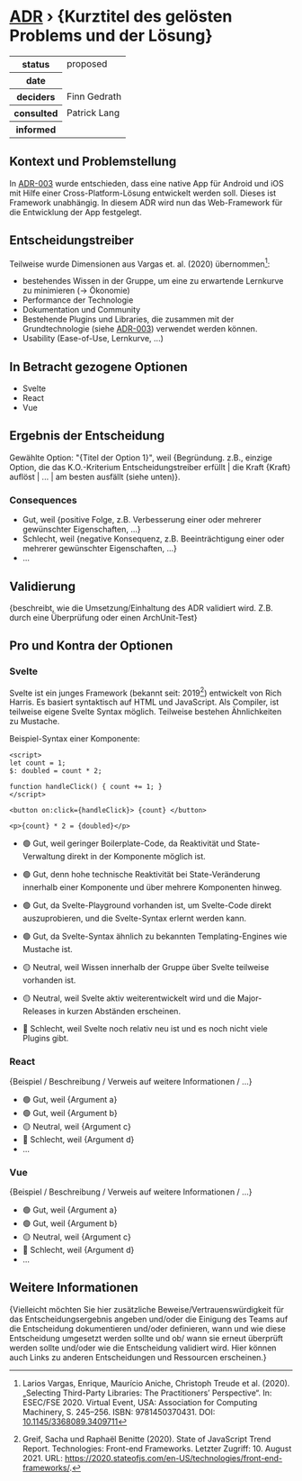# [ADR](./README.md) › {Kurztitel des gelösten Problems und der Lösung}

<table>
<tr>
<th>status</th>
<td>proposed</td><!-- {proposed / rejected / accepted / deprecated / … / superseded by ADR-0005 <0005-example.md>} -->
</tr>
<tr>
<th>date</th>
<td></td><!-- YYYY-MM-DD, when the decision was last updated -->
</tr>
<tr>
<th>deciders</th>
<td>Finn Gedrath</td><!-- list everyone involved in the decision -->
</tr>
<tr>
<th>consulted</th>
<td>Patrick Lang</td><!-- list everyone whose opinions are sought (typically subject-matter experts); and with whom there is a two-way communication -->
</tr>
<tr>
<th>informed</th>
<td></td><!-- list everyone who is kept up-to-date on progress; and with whom there is a one-way communication -->
</tr>
</table>


## Kontext und Problemstellung

In [ADR-003](./003-mobile-app-ground-technology.md) wurde entschieden, dass eine native App für Android und iOS mit Hilfe einer Cross-Platform-Lösung entwickelt werden soll. Dieses ist Framework unabhängig. In diesem ADR wird nun das Web-Framework für die Entwicklung der App festgelegt.

<!-- Dies ist ein optionales Element. Sie können es gerne entfernen. -->
## Entscheidungstreiber

Teilweise wurde Dimensionen aus Vargas et. al. (2020) übernommen[^vargas-2020]:

* bestehendes Wissen in der Gruppe, um eine zu erwartende Lernkurve zu minimieren (&rarr; Ökonomie)
* Performance der Technologie
* Dokumentation und Community
* Bestehende Plugins und Libraries, die zusammen mit der Grundtechnologie (siehe [ADR-003](./003-mobile-app-ground-technology.md)) verwendet werden können.
* Usability (Ease-of-Use, Lernkurve, ...)


## In Betracht gezogene Optionen

* Svelte
* React
* Vue

## Ergebnis der Entscheidung

Gewählte Option: "{Titel der Option 1}", weil
{Begründung. z.B., einzige Option, die das K.O.-Kriterium Entscheidungstreiber erfüllt | die Kraft {Kraft} auflöst | ... | am besten ausfällt (siehe unten)}.

<!-- Dies ist ein optionales Element. Sie können es gerne entfernen. -->
### Consequences

* Gut, weil {positive Folge, z.B. Verbesserung einer oder mehrerer gewünschter Eigenschaften, ...}
* Schlecht, weil {negative Konsequenz, z.B. Beeinträchtigung einer oder mehrerer gewünschter Eigenschaften, ...}
* ... <!-- Anzahl der Konsequenzen kann variieren -->

<!-- Dies ist ein optionales Element. Fühlen Sie sich frei, es zu entfernen. -->
## Validierung

{beschreibt, wie die Umsetzung/Einhaltung des ADR validiert wird. Z.B. durch eine Überprüfung oder einen ArchUnit-Test}

<!-- Dies ist ein optionales Element. Sie können es gerne entfernen. -->
## Pro und Kontra der Optionen

### Svelte

Svelte ist ein junges Framework (bekannt seit: 2019[^js-state-2019]) entwickelt von Rich Harris. Es basiert syntaktisch auf HTML und JavaScript. Als Compiler, ist teilweise eigene Svelte Syntax möglich. Teilweise bestehen Ähnlichkeiten zu Mustache.

Beispiel-Syntax einer Komponente:

```svelte
<script>
let count = 1;
$: doubled = count * 2;

function handleClick() { count += 1; }
</script>

<button on:click={handleClick}> {count} </button>

<p>{count} * 2 = {doubled}</p>
```

* 🟢 Gut, weil geringer Boilerplate-Code, da Reaktivität und State-Verwaltung direkt in der Komponente möglich ist.
* 🟢 Gut, denn hohe technische Reaktivität bei State-Veränderung innerhalb einer Komponente und über mehrere Komponenten hinweg.

* 🟢 Gut, da Svelte-Playground vorhanden ist, um Svelte-Code direkt auszuprobieren, und die Svelte-Syntax erlernt werden kann.
* 🟢 Gut, da Svelte-Syntax ähnlich zu bekannten Templating-Engines wie Mustache ist.
* 🟡 Neutral, weil Wissen innerhalb der Gruppe über Svelte teilweise vorhanden ist.

* 🟡 Neutral, weil Svelte aktiv weiterentwickelt wird und die Major-Releases in kurzen Abständen erscheinen.
* 🔴 Schlecht, weil Svelte noch relativ neu ist und es noch nicht viele Plugins gibt.

### React

{Beispiel / Beschreibung / Verweis auf weitere Informationen / ...}

* 🟢 Gut, weil {Argument a}
* 🟢 Gut, weil {Argument b}
* 🟡 Neutral, weil {Argument c}
* 🔴 Schlecht, weil {Argument d}
* ...

### Vue

{Beispiel / Beschreibung / Verweis auf weitere Informationen / ...}

* 🟢 Gut, weil {Argument a}
* 🟢 Gut, weil {Argument b}
* 🟡 Neutral, weil {Argument c}
* 🔴 Schlecht, weil {Argument d}
* ...

<!-- Dies ist ein optionales Element. Sie können es gerne entfernen. -->
## Weitere Informationen

{Vielleicht möchten Sie hier zusätzliche Beweise/Vertrauenswürdigkeit für das Entscheidungsergebnis angeben und/oder die Einigung des Teams auf die Entscheidung dokumentieren und/oder definieren, wann und wie diese Entscheidung umgesetzt werden sollte und ob/ wann sie erneut überprüft werden sollte und/oder wie die Entscheidung validiert wird. Hier können auch Links zu anderen Entscheidungen und Ressourcen erscheinen.}


[^vargas-2020]: Larios Vargas, Enrique, Maurício Aniche, Christoph Treude et al. (2020). „Selecting Third-Party Libraries: The Practitioners’ Perspective“. In: ESEC/FSE 2020. Virtual Event, USA: Association for Computing Machinery, S. 245–256. ISBN: 9781450370431. DOI: [10.1145/3368089.3409711](https://doi.org/10.1145/3368089.3409711)

[^js-state-2019]: Greif, Sacha und Raphaël Benitte (2020). State of JavaScript Trend Report. Technologies: Front-end Frameworks. Letzter Zugriff: 10. August 2021. URL: <https://2020.stateofjs.com/en-US/technologies/front-end-frameworks/>.